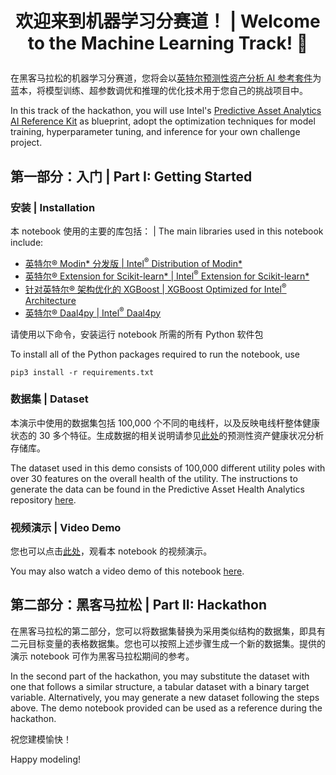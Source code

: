 
# <p align="center">欢迎来到机器学习分赛道！ | Welcome to the Machine Learning Track! 🚀</p>

在黑客马拉松的机器学习分赛道，您将会以[英特尔预测性资产分析 AI 参考套件](https://github.com/oneapi-src/predictive-asset-health-analytics)为蓝本，将模型训练、超参数调优和推理的优化技术用于您自己的挑战项目中。

In this track of the hackathon, you will use Intel's [Predictive Asset Analytics AI Reference Kit](https://github.com/oneapi-src/predictive-asset-health-analytics) as blueprint, adopt the optimization techniques for model training, hyperparameter tuning, and inference for your own challenge project. 

## 第一部分：入门 | Part I: Getting Started

### 安装 | Installation

本 notebook 使用的主要的库包括： | The main libraries used in this notebook include:
- [英特尔® Modin* 分发版  | Intel<sup>&reg;</sup> Distribution of Modin*](https://www.intel.com/content/www/us/en/developer/tools/oneapi/distribution-of-modin.html#gs.9hqdj4)
- [英特尔® Extension for Scikit-learn* | Intel<sup>&reg;</sup> Extension for Scikit-learn*](https://www.intel.com/content/www/us/en/developer/tools/oneapi/scikit-learn.html#gs.8txte9)
- [针对英特尔® 架构优化的 XGBoost | XGBoost Optimized for Intel<sup>&reg;</sup> Architecture](https://www.intel.com/content/www/us/en/developer/articles/technical/xgboost-optimized-architecture-getting-started.html)
- [英特尔® Daal4py | Intel<sup>&reg;</sup> Daal4py](https://intelpython.github.io/daal4py/)

请使用以下命令，安装运行 notebook 所需的所有 Python 软件包 

To install all of the Python packages required to run the notebook, use

```
pip3 install -r requirements.txt
```

### 数据集 | Dataset

本演示中使用的数据集包括 100,000 个不同的电线杆，以及反映电线杆整体健康状态的 30 多个特征。生成数据的相关说明请参见[此处](https://github.com/oneapi-src/predictive-asset-health-analytics#run-the-code-for-test-dataset-generation-training-the-model-and-prediction)的预测性资产健康状况分析存储库。

The dataset used in this demo consists of 100,000 different utility poles with over 30 features on the overall health of the utility. The instructions to generate the data can be found in the Predictive Asset Health Analytics repository [here](https://github.com/oneapi-src/predictive-asset-health-analytics#run-the-code-for-test-dataset-generation-training-the-model-and-prediction). 

### 视频演示 | Video Demo

您也可以点击[此处](https://www.intel.com/content/www/us/en/developer/videos/optimize-utility-maintenance-prediction-ai-kit.html)，观看本 notebook 的视频演示。

You may also watch a video demo of this notebook [here](https://www.intel.com/content/www/us/en/developer/videos/optimize-utility-maintenance-prediction-ai-kit.html).

## 第二部分：黑客马拉松 | Part II: Hackathon

在黑客马拉松的第二部分，您可以将数据集替换为采用类似结构的数据集，即具有二元目标变量的表格数据集。您也可以按照上述步骤生成一个新的数据集。提供的演示 notebook 可作为黑客马拉松期间的参考。

In the second part of the hackathon, you may substitute the dataset with one that follows a similar structure, a tabular dataset with a binary target variable. Alternatively, you may generate a new dataset following the steps above. The demo notebook provided can be used as a reference during the hackathon. 

祝您建模愉快！

Happy modeling!